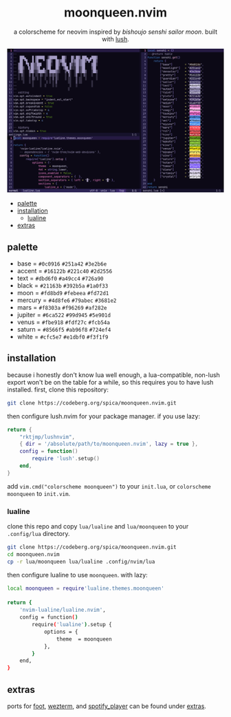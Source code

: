 <div align="center">

# moonqueen.nvim

a colorscheme for neovim inspired by *bishoujo senshi sailor moon*. built with [lush](https://github.com/rktjmp/lush.nvim/).

<img src="assets/grim.png" alt="in the name of the moon" width="960">

</div>

+ [palette](#palette)
+ [installation](#installation)
    + [lualine](#lualine)
+ [extras](#extas)

## palette

+ base = `#0c0916` `#251a42` `#3e2b6e`
+ accent = `#16122b` `#221c40` `#2d2556`
+ text = `#dbd6f0` `#a49cc4` `#726a90`
+ black = `#21163b` `#392b5a` `#1a0f33`
+ moon = `#fd8bd9` `#febeea` `#fd72d1`
+ mercury = `#4d8fe6` `#79abec` `#3681e2`
+ mars = `#f8303a` `#f96269` `#af282e`
+ jupiter = `#6ca522` `#99d945` `#5e901d`
+ venus = `#fbe918` `#fdf27c` `#fcb54a`
+ saturn = `#8566f5` `#ab96f8` `#724ef4`
+ white = `#cfc5e7` `#e1dbf0` `#f3f1f9`

<a name="installation"></a>
## installation

because i honestly don't know lua well enough, a lua-compatible, non-lush export won't be on the table for a while, so this requires you to have lush installed. first, clone this repository:

```bash
git clone https://codeberg.org/spica/moonqueen.nvim.git
```

then configure lush.nvim for your package manager. if you use lazy:

```lua
return {
    "rktjmp/lushnvim",
    { dir = '/absolute/path/to/moonqueen.nvim', lazy = true },
    config = function()
        require 'lush'.setup()
    end,
}
```
add `vim.cmd("colorscheme moonqueen")` to your `init.lua`, or `colorscheme moonqueen` to `init.vim`.

<a name="lualine"></a>
### lualine

clone this repo and copy `lua/lualine` and `lua/moonqueen` to your `.config/lua` directory.

```bash
git clone https://codeberg.org/spica/moonqueen.nvim.git
cd moonqueen.nvim
cp -r lua/moonqueen lua/lualine .config/nvim/lua
```

then configure lualine to use `moonqueen`. with lazy:

```bash
local moonqueen = require'lualine.themes.moonqueen'

return {
    'nvim-lualine/lualine.nvim',
	config = function()
		require('lualine').setup {
			options = {
                theme  = moonqueen
            },
		}
	end,
}
```

<a name="extras"></a>
## extras

ports for [foot](https://codeberg.org/dnkl/foot), [wezterm](https://wezfurlong.org/wezterm/), and [spotify_player](https://github.com/aome510/spotify-player) can be found under <a href="https://codeberg.org/spica/moonqueen.nvim/tree/dev/extras">extras</a>.
